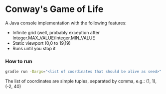 # Conway's Game of Life

A Java console implementation with the following features:
* Infinite grid (well, probably exception after Integer.MAX_VALUE/Integer.MIN_VALUE
* Static viewport (0,0 to 19,19)
* Runs until you stop it

### How to run

```bash
gradle run -Dargs="<list of coordinates that should be alive as seed>"
```

The list of coordinates are simple tuples, separated by comma, e.g.:
(1, 1), (-2, 40)
